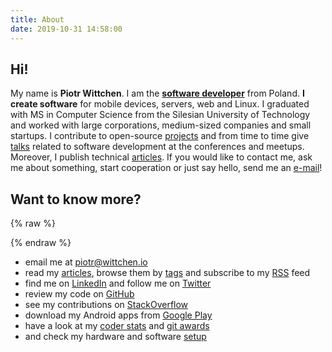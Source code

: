 ```yaml
---
title: About
date: 2019-10-31 14:58:00
---
```


Hi!
---

My name is **Piotr Wittchen**. I am the [**software developer**](https://www.linkedin.com/in/piotrwittchen/) from Poland. **I create software** for mobile devices, servers, web and Linux. I graduated with MS in Computer Science from the Silesian University of Technology and worked with large corporations, medium-sized companies and small startups. I contribute to open-source [projects](/projects) and from time to time give [talks](/talks) related to software development at the conferences and meetups. Moreover, I publish technical [articles](/archives). If you would like to contact me, ask me about something, start cooperation or just say hello, send me an [e-mail](mailto:piotr@wittchen.io)!

Want to know more?
------------------

{% raw %}
<div id="avatar"></div>
{% endraw %}

* email me at piotr@wittchen.io
* read my [articles](/archives), browse them by [tags](/tags) and subscribe to my [RSS](/feed.xml) feed
* find me on [LinkedIn](http://www.linkedin.com/in/piotrwittchen) and follow me on [Twitter](https://twitter.com/piotr_wittchen)
* review my code on [GitHub](https://github.com/pwittchen)
* see my contributions on [StackOverflow](http://stackoverflow.com/users/1150795/piotr-wittchen)
* download my Android apps from [Google Play](https://play.google.com/store/apps/dev?id=7269544076898428056)
* have a look at my [coder stats](http://coderstats.net/github/#pwittchen) and [git awards](http://git-awards.com/users/pwittchen)
* and check my hardware and software [setup](/setup)
